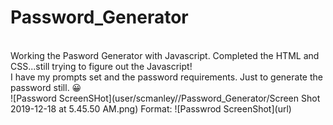 # Password_Generator
<br>
Working the Pasword Generator with Javascript. Completed the HTML and CSS...still trying to figure out the Javascript!
<br>
I have my prompts set and the password requirements. Just to generate the password still.
  😀
  <br>
  ![Password ScreenSHot](user/scmanley//Password_Generator/Screen Shot 2019-12-18 at 5.45.50 AM.png)
Format: ![Passwrod ScreenShot](url)
